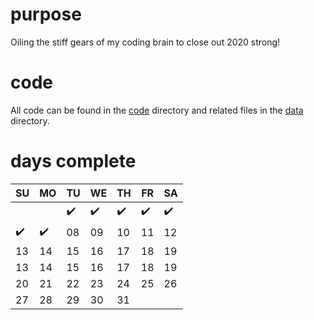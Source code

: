 # purpose
Oiling the stiff gears of my coding brain to close out 2020 strong! 

# code
All code can be found in the [code](https://github.com/ashleyajohn/advent-of-code/tree/main/code) directory and related files in the [data](https://github.com/ashleyajohn/advent-of-code/tree/main/data) directory. 

# days complete

|SU|MO|TU|WE|TH|FR|SA|
|-|-|-|-|-|-|-|
|||:heavy_check_mark:|:heavy_check_mark:|:heavy_check_mark:|:heavy_check_mark:|:heavy_check_mark:|
|:heavy_check_mark:|:heavy_check_mark:|08|09|10|11|12|
|13|14|15|16|17|18|19|
|13|14|15|16|17|18|19|
|20|21|22|23|24|25|26|
|27|28|29|30|31|||
